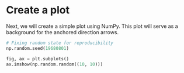 # Create a plot

Next, we will create a simple plot using NumPy. This plot will serve as a background for the anchored direction arrows.

```python
# Fixing random state for reproducibility
np.random.seed(19680801)

fig, ax = plt.subplots()
ax.imshow(np.random.random((10, 10)))
```
